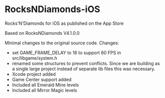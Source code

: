# RocksNDiamonds-iOS
Rocks'N'Diamonds for iOS as published on the App Store

Based on RocksNDiamonds V4.1.0.0

Minimal changes to the original source code.
Changes:
- set GAME_FRAME_DELAY to 16 to support 60 FPS in src/libgame/system.h
- renamed some structures to prevent conflicts. Since we are building as a single large project instead of separate lib files this was necessary.
- Xcode project added
- Game Center support added
- Included all Emerald Mine levels
- Included all Mirror Magic levels
